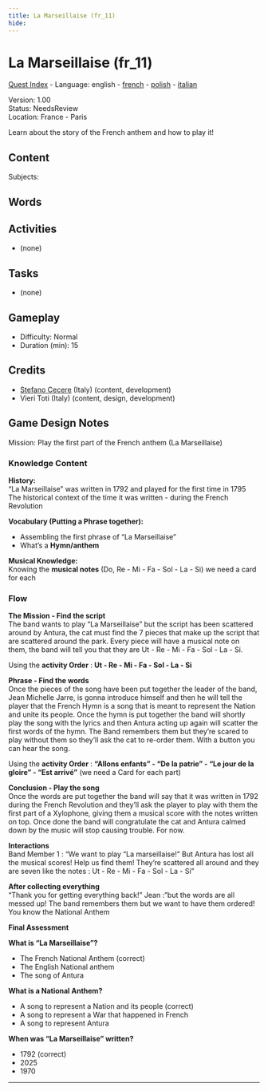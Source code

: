 ```yaml
---
title: La Marseillaise (fr_11)
hide:
---
```


# La Marseillaise (fr_11)
[Quest Index](./index.md) - Language: english - [french](./fr_11.fr.md) - [polish](./fr_11.pl.md) - [italian](./fr_11.it.md)

Version: 1.00  
Status: NeedsReview  
Location: France - Paris

Learn about the story of the French anthem and how to play it!

## Content
Subjects: 


## Words
## Activities
- (none)

## Tasks
- (none)
## Gameplay
- Difficulty: Normal
- Duration (min): 15
## Credits
- [Stefano Cecere](https://stefanocecere.com) (Italy) (content, development)
- Vieri Toti (Italy) (content, design, development)

## Game Design Notes

Mission: Play the first part of the French anthem (La Marseillaise)

### Knowledge Content
**History:**  
“La Marseillaise” was written in 1792 and played for the first time in 1795
The historical context of the time it was written - during the French Revolution

**Vocabulary (Putting a Phrase together):**  

- Assembling the first phrase of “La Marseillaise”
- What’s a **Hymn/anthem**

**Musical Knowledge:**  
Knowing the **musical notes** (Do, Re - Mi - Fa - Sol - La - Si) we need a card for each

### Flow

**The Mission - Find the script**  
The band wants to play “La Marseillaise” but the script has been scattered around by Antura, the cat must find the 7 pieces that make up the script that are scattered around the park. Every piece will have a musical note on them, the band will tell you that they are Ut - Re - Mi - Fa - Sol - La - Si.

Using the **activity Order** : **Ut - Re - Mi - Fa - Sol - La - Si**

**Phrase - Find  the words**  
Once the pieces of the song have been put together the leader of the band, Jean Michelle Jarre, is gonna introduce himself and then he will tell the player that the French Hymn is a song that is meant to represent the Nation and unite its people. 
Once the hymn is put together the band will shortly play the song with the lyrics and then Antura acting up again will scatter the first words of the hymn.
The Band remembers them but they’re scared to play without them so they’ll ask the cat to re-order them. With a button you can hear the song.

Using the **activity Order** : **“Allons enfants” - “De la patrie” - “Le jour de la gloire”  - “Est arrivé”** (we need a Card for each part)

**Conclusion - Play the song**  
Once the words are put together the band will say that it was written in 1792 during the French Revolution  and they’ll ask the player to play with them the first part of a Xylophone, giving them a musical score with the notes written on top.
Once done the band will congratulate the cat and Antura calmed down by the music will stop causing trouble. For now.

**Interactions**  
Band Member 1 : “We want to play “La marseillaise!” But Antura has lost all the musical scores! Help us  find them! They’re scattered all around and they are seven like the notes : Ut - Re - Mi - Fa - Sol - La - Si”

**After collecting everything**  
“Thank you for getting everything back!”
Jean :”but the words are all messed up! The band remembers them but we want to have them ordered! You know the National Anthem

**Final Assessment**

**What is “La Marseillaise”?**

- The French National Anthem (correct)
- The English National anthem
- The song of Antura

**What is a National Anthem?**

- A song to represent a Nation and its people (correct)
- A song to represent a War that happened in French
- A song to represent Antura

**When was “La Marseillaise” written?**

- 1792 (correct)
- 2025
- 1970



---

